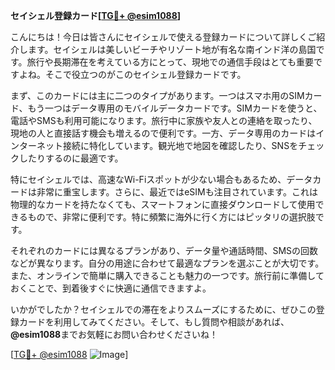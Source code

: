**セイシェル登録カード[[TG💪+ @esim1088](https://t.me/s/esim1088)]**

こんにちは！今日は皆さんにセイシェルで使える登録カードについて詳しくご紹介します。セイシェルは美しいビーチやリゾート地が有名な南インド洋の島国です。旅行や長期滞在を考えている方にとって、現地での通信手段はとても重要ですよね。そこで役立つのがこのセイシェル登録カードです。

まず、このカードには主に二つのタイプがあります。一つはスマホ用のSIMカード、もう一つはデータ専用のモバイルデータカードです。SIMカードを使うと、電話やSMSも利用可能になります。旅行中に家族や友人との連絡を取ったり、現地の人と直接話す機会も増えるので便利です。一方、データ専用のカードはインターネット接続に特化しています。観光地で地図を確認したり、SNSをチェックしたりするのに最適です。

特にセイシェルでは、高速なWi-Fiスポットが少ない場合もあるため、データカードは非常に重宝します。さらに、最近ではeSIMも注目されています。これは物理的なカードを持たなくても、スマートフォンに直接ダウンロードして使用できるもので、非常に便利です。特に頻繁に海外に行く方にはピッタリの選択肢です。

それぞれのカードには異なるプランがあり、データ量や通話時間、SMSの回数などが異なります。自分の用途に合わせて最適なプランを選ぶことが大切です。また、オンラインで簡単に購入できることも魅力の一つです。旅行前に準備しておくことで、到着後すぐに快適に通信できますよ。

いかがでしたか？セイシェルでの滞在をよりスムーズにするために、ぜひこの登録カードを利用してみてください。そして、もし質問や相談があれば、**@esim1088**までお気軽にお問い合わせくださいね！

[[TG💪+ @esim1088](https://t.me/s/esim1088) ![Image](https://i.postimg.cc/Y0z9fWf4/image.png)]